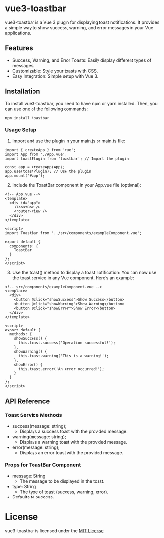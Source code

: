 # vue3-toastbar

vue3-toastbar is a Vue 3 plugin for displaying toast notifications. It provides a simple way to show success, warning, and error messages in your Vue applications.

## Features

* Success, Warning, and Error Toasts: Easily display different types of messages.
* Customizable: Style your toasts with CSS.
* Easy Integration: Simple setup with Vue 3.

## Installation

To install vue3-toastbar, you need to have npm or yarn installed. Then, you can use one of the following commands:

``` npm install toastbar ```


### Usage Setup

1. Import and use the plugin in your main.js or main.ts file:
``` // main.js
import { createApp } from 'vue';
import App from './App.vue';
import toastPlugin from 'toastbar'; // Import the plugin

const app = createApp(App);
app.use(toastPlugin); // Use the plugin
app.mount('#app');

```
2. Include the ToastBar component in your App.vue file (optional):
```
<!-- App.vue -->
<template>
  <div id="app">
    <ToastBar />
    <router-view />
  </div>
</template>

<script>
import ToastBar from '../src/components/exampleComponent.vue';

export default {
  components: {
    ToastBar
  }
};
</script>

```
3. Use the toast() method to display a toast notification:
    You can now use the toast service in any Vue component. Here’s an example:
```
<!-- src/components/exampleComponent.vue -->
<template>
  <div>
    <button @click="showSuccess">Show Success</button>
    <button @click="showWarning">Show Warning</button>
    <button @click="showError">Show Error</button>
  </div>
</template>

<script>
export default {
  methods: {
    showSuccess() {
      this.toast.success('Operation successful!');
    },
    showWarning() {
      this.toast.warning('This is a warning!');
    },
    showError() {
      this.toast.error('An error occurred!');
    }
  }
};
</script>
```

## API Reference

### Toast Service Methods

  * success(message: string);
    - Displays a success toast with the provided message.
  * warning(message: string);
    - Displays a warning toast with the provided message.
  * error(message: string);
    - Displays an error toast with the provided message.

### Props for ToastBar Component

  * message: String
    - The message to be displayed in the toast.
  * type: String
    - The type of toast (success, warning, error). 
  * Defaults to success.

# License

vue3-toastbar is licensed under the [MIT License](https://github.com/hariharan005/vue3-toastbar/blob/main/LICENSE)